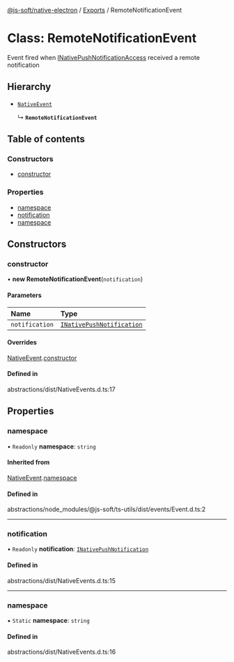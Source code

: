 [@js-soft/native-electron](../README.md) / [Exports](../modules.md) / RemoteNotificationEvent

# Class: RemoteNotificationEvent

Event fired when [INativePushNotificationAccess](../interfaces/INativePushNotificationAccess.md) received a remote notification

## Hierarchy

- [`NativeEvent`](NativeEvent.md)

  ↳ **`RemoteNotificationEvent`**

## Table of contents

### Constructors

- [constructor](RemoteNotificationEvent.md#constructor)

### Properties

- [namespace](RemoteNotificationEvent.md#namespace)
- [notification](RemoteNotificationEvent.md#notification)
- [namespace](RemoteNotificationEvent.md#namespace)

## Constructors

### constructor

• **new RemoteNotificationEvent**(`notification`)

#### Parameters

| Name | Type |
| :------ | :------ |
| `notification` | [`INativePushNotification`](../interfaces/INativePushNotification.md) |

#### Overrides

[NativeEvent](NativeEvent.md).[constructor](NativeEvent.md#constructor)

#### Defined in

abstractions/dist/NativeEvents.d.ts:17

## Properties

### namespace

• `Readonly` **namespace**: `string`

#### Inherited from

[NativeEvent](NativeEvent.md).[namespace](NativeEvent.md#namespace)

#### Defined in

abstractions/node_modules/@js-soft/ts-utils/dist/events/Event.d.ts:2

___

### notification

• `Readonly` **notification**: [`INativePushNotification`](../interfaces/INativePushNotification.md)

#### Defined in

abstractions/dist/NativeEvents.d.ts:15

___

### namespace

▪ `Static` **namespace**: `string`

#### Defined in

abstractions/dist/NativeEvents.d.ts:16
